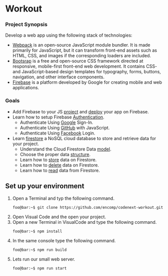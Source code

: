 # Workout

### Project Synopsis
Develop a web app using the following stack of technologies:
* [Webpack](https://webpack.js.org/) is an open-source JavaScript module bundler. It is made primarily for JavaScript, but it can transform front-end assets such as HTML, CSS, and images if the corresponding loaders are included. 
* [Bootsrap](https://getbootstrap.com/) is a free and open-source CSS framework directed at responsive, mobile-first front-end web development. It contains CSS- and JavaScript-based design templates for typography, forms, buttons, navigation, and other interface components.
* [Firebase](https://firebase.google.com/docs/web/setup) is a platform developed by Google for creating mobile and web applications.

### Goals
* Add Firebase to your JS [project](https://firebase.google.com/docs/web/setup) and [deploy](https://firebase.google.com/docs/hosting) your app on Firebase.
* Learn how to setup Firebase [Authentication](https://firebase.google.com/docs/auth). 
  * Authenticate Using [Google](https://firebase.google.com/docs/auth/web/google-signin) Sign-In.
  * Authenticate Using [GitHub](https://firebase.google.com/docs/auth/web/github-auth) with JavaScript.
  * Authenticate Using [Facebook](https://firebase.google.com/docs/auth/web/facebook-login) Login.
* Learn [firestore](https://firebase.google.com/docs/firestore) a NoSQL cloud database to store and retrieve data for your project.
  * Understand the Cloud Firestore Data [model](https://firebase.google.com/docs/firestore/data-model).
  * Choose the proper data [structure](https://firebase.google.com/docs/firestore/manage-data/structure-data).
  * Learn how to [store](https://firebase.google.com/docs/firestore/manage-data/add-data) data on Firestore.
  * Learn how to [delete](https://firebase.google.com/docs/firestore/manage-data/delete-data) data on Firestore.
  * Learn how to [read](https://firebase.google.com/docs/firestore/query-data/get-data) data from Firestore.

## Set up your environment

1. Open a Terminal and typ the following command.
   ```shell 
   foo@bar:~$ git clone https://github.com/encomp/codenext-workout.git
   ```
2. Open Visual Code and the open your project.
3. Open a new Terminal in VisualCode and type the following command.
   ```shell
   foo@bar:~$ npm install 
   ```
4. In the same console type the following command.
   ```shell
   foo@bar:~$ npm run build
   ```
5. Lets run our small web server.
   ```shell
   foo@bar:~$ npm run start
   ```

   
